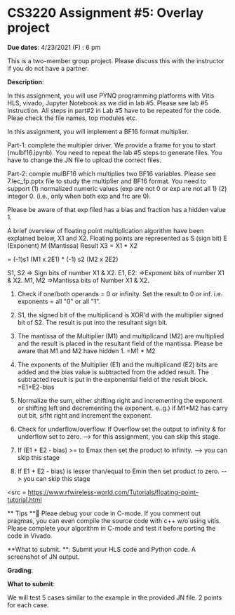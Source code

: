 # CS3220 Assignment #5:  Overlay project  

**Due dates**: 
4/23/2021 (F) : 6 pm 

This is a two-member group project. Please discuss this with the instructor if you do not have a partner. 

**Description**:

In this assignment, you will use PYNQ programming platforms with
Vitis HLS, vivado, Jupyter Notebook as we did in lab #5. Please see
lab #5 instruction. All steps in part#2 in Lab #5 have to be repeated for the code. 
Pleae check the file names, top modules etc. 

In this assignment, you will implement a BF16 format multiplier.


Part-1:  complete the multipler driver. We provide a frame for you to
start (mulbf16.ipynb). You need to repeat the lab #5 steps to generate
files. You have to change the JN file to upload the correct files.

Part-2:
comple mulBF16 which multiplies two BF16 variables.
Please see 7.lec_fp.pptx file to study the multiplier and BF16
format.
You need to support (1) normalized numeric values (exp are not 0 or
exp are not all 1) (2) integer 0. (i.e., only when both exp and frc
are 0).

Please be aware of that exp filed has a bias and fraction has a hidden
value 1.

A brief overview of floating point multiplication algorithm have been explained below, X1 and X2.
Floating points are represented as S (sign bit) E (Exponent) M
(Mantissa) 
Result X3 = X1 * X2

= (-1)s1 (M1 x 2E1) * (-1) s2 (M2 x 2E2)

S1, S2 => Sign bits of number X1 & X2.
E1, E2: =>Exponent bits of number X1 & X2.
M1, M2 =>Mantissa bits of Number X1 & X2.
1) Check if one/both operands = 0 or infinity. Set the result to 0 or inf. i.e. exponents = all "0" or all "1".
2) S1, the signed bit of the multiplicand is XOR'd with the multiplier signed bit of S2. The result is put into the resultant sign bit.
3) The mantissa of the Multiplier (M1) and multiplicand (M2) are multiplied and the result is placed in the resultant field of the mantissa.  Please be aware that M1 and M2 have hidden 1. 
=M1 * M2 
4) The exponents of the Multiplier (E1) and the multiplicand (E2) bits are added and the bias value is subtracted from the added result. The subtracted result is put in the exponential field of the result block.
=E1+E2-bias
5) Normalize the sum, either shifting right and incrementing the exponent or shifting left and decrementing the exponent.
e..g.)  if M1*M2 has carry out bit, sifht right and increment the exponent. 

6) Check for underflow/overflow. If Overflow set the output to
infinity & for underflow set to zero. --> for this assignment, you can
skip this stage. 
7) If (E1 + E2 - bias) >= to Emax then set the product to
infinity. --> you can skip this stage 
8) If E1 + E2 - bias) is lesser than/equal to Emin then set product to
zero. --> you can skip this stage 

<src = 
https://www.rfwireless-world.com/Tutorials/floating-point-tutorial.html
> 
 
 ** Tips **
Pleae debug your code in C-mode. If you comment out pragmas, you can
even compile the source code with c++ w/o using vitis. Please
complete your algorithm in C-mode and test it before porting the code in Vivado. 

**What to submit. **:
Submit your HLS code and Python code. 
A screenshot of JN output. 


**Grading**:

 

**What to submit**:

We will test 5 cases similar to the example in the provided JN file.
2 points for each case. 
